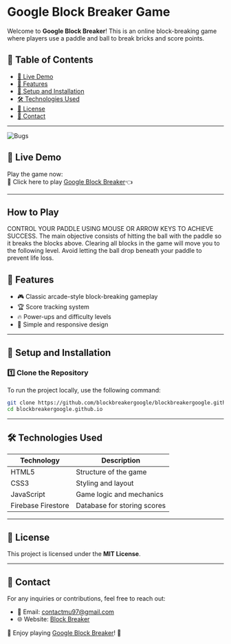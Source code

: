 # Google Block Breaker Game

Welcome to **Google Block Breaker**! This is an online block-breaking game where players use a paddle and ball to break bricks and score points.

## 📑 Table of Contents
- [🚀 Live Demo](#-live-demo)
- [📌 Features](#-features)
- [🔧 Setup and Installation](#-setup-and-installation)
- [🛠️ Technologies Used](#️-technologies-used)
- [📜 License](#-license)
- [📩 Contact](#-contact)

---

![Bugs](http://i.imgur.com/K8vsw.gif "Bugs")

## 🚀 Live Demo
Play the game now:  
🔗 Click here to play [Google Block Breaker](https://blockbreakergoogle.github.io/)👈

---

## How to Play
CONTROL YOUR PADDLE USING MOUSE OR ARROW KEYS TO ACHIEVE SUCCESS. The main objective consists of hitting the ball with the paddle so it breaks the blocks above. Clearing all blocks in the game will move you to the following level. Avoid letting the ball drop beneath your paddle to prevent life loss.

## 📌 Features
- 🎮 Classic arcade-style block-breaking gameplay  
- 🏆 Score tracking system  
- 🔥 Power-ups and difficulty levels  
- 🎨 Simple and responsive design  

---

## 🔧 Setup and Installation

### 1️⃣ Clone the Repository  
To run the project locally, use the following command:
```bash
git clone https://github.com/blockbreakergoogle/blockbreakergoogle.github.io.git
cd blockbreakergoogle.github.io
```

---

## 🛠️ Technologies Used

| Technology      | Description          |
|---------------|----------------------|
| HTML5         | Structure of the game |
| CSS3          | Styling and layout   |
| JavaScript    | Game logic and mechanics |
| Firebase Firestore | Database for storing scores |

---

## 📜 License
This project is licensed under the **MIT License**.

---

## 📩 Contact
For any inquiries or contributions, feel free to reach out:
- 📧 Email: contactmu97@gmail.com  
- 🌐 Website: [Block Breaker](https://blockbreakergoogle.github.io/)

🚀 Enjoy playing [Google Block Breaker](https://blockbreakergoogle.github.io/)! 🎉
